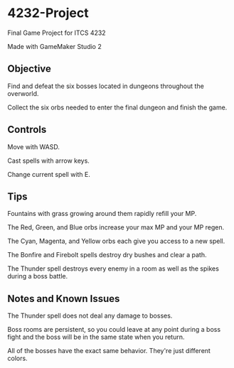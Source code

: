# 4232-Project
Final Game Project for ITCS 4232

Made with GameMaker Studio 2

## Objective
Find and defeat the six bosses located in dungeons throughout the overworld.

Collect the six orbs needed to enter the final dungeon and finish the game.

## Controls
Move with WASD.

Cast spells with arrow keys.

Change current spell with E.

## Tips
Fountains with grass growing around them rapidly refill your MP.

The Red, Green, and Blue orbs increase your max MP and your MP regen.

The Cyan, Magenta, and Yellow orbs each give you access to a new spell.

The Bonfire and Firebolt spells destroy dry bushes and clear a path.

The Thunder spell destroys every enemy in a room as well as the spikes during a boss battle.

## Notes and Known Issues
The Thunder spell does not deal any damage to bosses.

Boss rooms are persistent, so you could leave at any point during a boss fight and the boss will be in the same state when you return.

All of the bosses have the exact same behavior. They're just different colors.
